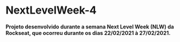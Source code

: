 # NextLevelWeek-4

**Projeto desenvolvido durante a semana Next Level Week (NLW) da Rockseat, que ocorreu durante os dias 22/02/2021 à 27/02/2021.**
